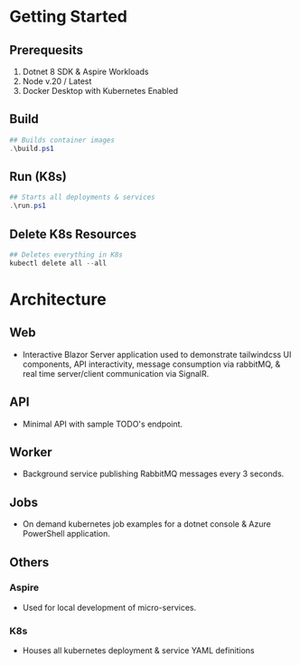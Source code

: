 # Getting Started

## Prerequesits

1. Dotnet 8 SDK & Aspire Workloads
2. Node v.20 / Latest
3. Docker Desktop with Kubernetes Enabled

## Build
```powershell
## Builds container images
.\build.ps1
```

## Run (K8s)
```powershell
## Starts all deployments & services
.\run.ps1
```

## Delete K8s Resources
```powershell
## Deletes everything in K8s
kubectl delete all --all
```

# Architecture

## Web
- Interactive Blazor Server application used to demonstrate tailwindcss UI components, API interactivity, message consumption via rabbitMQ, & real time server/client communication via SignalR.

## API
- Minimal API with sample TODO's endpoint.

## Worker
- Background service publishing RabbitMQ messages every 3 seconds.

## Jobs
- On demand kubernetes job examples for a dotnet console & Azure PowerShell application.

## Others

### Aspire
- Used for local development of micro-services.

### K8s
- Houses all kubernetes deployment & service YAML definitions
